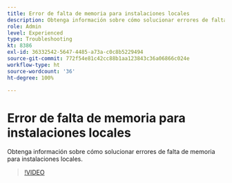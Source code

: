 ```yaml
---
title: Error de falta de memoria para instalaciones locales
description: Obtenga información sobre cómo solucionar errores de falta de memoria para instalaciones locales.
role: Admin
level: Experienced
type: Troubleshooting
kt: 8386
exl-id: 36332542-5647-4485-a73a-c0c8b5229494
source-git-commit: 772f54e81c42cc88b1aa123843c36a06866c024e
workflow-type: ht
source-wordcount: '36'
ht-degree: 100%

---
```


# Error de falta de memoria para instalaciones locales

Obtenga información sobre cómo solucionar errores de falta de memoria para instalaciones locales.

>[!VIDEO](https://video.tv.adobe.com/v/335891?quality=12)
